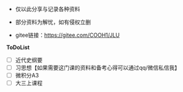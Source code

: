 - 仅以此分享与记录各种资料
- 部分资料为解忧，如有侵权立删

- gitee链接：https://gitee.com/COOH1/JLU

**ToDoList**
- [ ] 近代史纲要
- [ ] 习思想【如果需要这门课的资料和备考心得可以通过qq/微信私信我】
- [ ] 微积分A3
- [ ] 大三上课程
